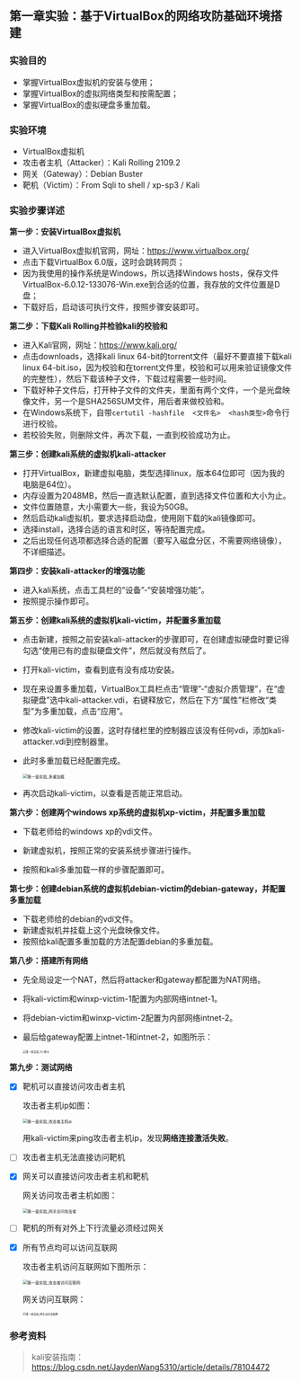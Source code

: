 ## 第一章实验：基于VirtualBox的网络攻防基础环境搭建

### 实验目的

- 掌握VirtualBox虚拟机的安装与使用；
- 掌握VirtualBox的虚拟网络类型和按需配置；
- 掌握VirtualBox的虚拟硬盘多重加载。

### 实验环境

- VirtualBox虚拟机
- 攻击者主机（Attacker）：Kali Rolling 2109.2
- 网关（Gateway）：Debian Buster
- 靶机（Victim）：From Sqli to shell / xp-sp3 / Kali

### 实验步骤详述

**第一步：安装VirtualBox虚拟机**

- 进入VirtualBox虚拟机官网，网址：https://www.virtualbox.org/
- 点击下载VirtualBox 6.0版，这时会跳转网页；
- 因为我使用的操作系统是Windows，所以选择Windows hosts，保存文件VirtualBox-6.0.12-133076-Win.exe到合适的位置，我存放的文件位置是D盘；
- 下载好后，启动该可执行文件，按照步骤安装即可。

**第二步：下载Kali Rolling并检验kali的校验和**

- 进入Kali官网，网址：https://www.kali.org/
- 点击downloads，选择kali linux 64-bit的torrent文件（最好不要直接下载kali linux 64-bit.iso，因为校验和在torrent文件里，校验和可以用来验证镜像文件的完整性），然后下载该种子文件，下载过程需要一些时间。
- 下载好种子文件后，打开种子文件的文件夹，里面有两个文件，一个是光盘映像文件，另一个是SHA256SUM文件，用后者来做校验和。
- 在Windows系统下，自带`certutil -hashfile  <文件名>  <hash类型>`命令行进行校验。
- 若校验失败，则删除文件，再次下载，一直到校验成功为止。

**第三步：创建kali系统的虚拟机kali-attacker**

- 打开VirtualBox，新建虚拟电脑，类型选择linux，版本64位即可（因为我的电脑是64位）。
- 内存设置为2048MB，然后一直选默认配置，直到选择文件位置和大小为止。
- 文件位置随意，大小需要大一些，我设为50GB。
- 然后启动kali虚拟机，要求选择启动盘，使用刚下载的kali镜像即可。
- 选择install，选择合适的语言和时区，等待配置完成。
- 之后出现任何选项都选择合适的配置（要写入磁盘分区，不需要网络镜像），不详细描述。

**第四步：安装kali-attacker的增强功能**

- 进入kali系统，点击工具栏的“设备”-“安装增强功能”。
- 按照提示操作即可。

**第五步：创建kali系统的虚拟机kali-victim，并配置多重加载**

- 点击新建，按照之前安装kali-attacker的步骤即可，在创建虚拟硬盘时要记得勾选“使用已有的虚拟硬盘文件”，然后就没有然后了。

- 打开kali-victim，查看到底有没有成功安装。

- 现在来设置多重加载，VirtualBox工具栏点击“管理”-“虚拟介质管理”，在“虚拟硬盘”选中kali-attacker.vdi，右键释放它，然后在下方“属性”栏修改“类型”为多重加载，点击“应用”。

- 修改kali-victim的设置，这时存储栏里的控制器应该没有任何vdi，添加kali-attacker.vdi到控制器里。

- 此时多重加载已经配置完成。

  <img src="第一章实验_多重加载.png" alt="第一章实验_多重加载" style="zoom:50%;" />

- 再次启动kali-victim，以查看是否能正常启动。

**第六步：创建两个windows xp系统的虚拟机xp-victim，并配置多重加载**

- 下载老师给的windows xp的vdi文件。

- 新建虚拟机，按照正常的安装系统步骤进行操作。

- 按照和kali多重加载一样的步骤配置即可。


**第七步：创建debian系统的虚拟机debian-victim的debian-gateway，并配置多重加载**

- 下载老师给的debian的vdi文件。
- 新建虚拟机并挂载上这个光盘映像文件。
- 按照给kali配置多重加载的方法配置debian的多重加载。

**第八步：搭建所有网络**

- 先全局设定一个NAT，然后将attacker和gateway都配置为NAT网络。

- 将kali-victim和winxp-victim-1配置为内部网络intnet-1。

- 将debian-victim和winxp-victim-2配置为内部网络intnet-2。

- 最后给gateway配置上intnet-1和intnet-2，如图所示：

  <img src="第一章实验_3个网卡.png" alt="第一章实验_3个网卡" style="zoom:33%;" />

**第九步：测试网络**

- [x] 靶机可以直接访问攻击者主机

  攻击者主机ip如图：

  <img src="第一章实验_攻击者主机ip.png" alt="第一章实验_攻击者主机ip" style="zoom:50%;" />

  用kali-victim来ping攻击者主机ip，发现**网络连接激活失败**。

  

- [ ] 攻击者主机无法直接访问靶机

- [x] 网关可以直接访问攻击者主机和靶机

  网关访问攻击者主机如图：

  <img src="第一章实验_网关访问攻击者.png" alt="第一章实验_网关访问攻击者" style="zoom:50%;" />

  

- [ ] 靶机的所有对外上下行流量必须经过网关

- [x] 所有节点均可以访问互联网

  攻击者主机访问互联网如下图所示：

  <img src="第一章实验_攻击者访问互联网.png" alt="第一章实验_攻击者访问互联网" style="zoom:50%;" />

  网关访问互联网：

  <img src="第一章实验_网关访问互联网.png" alt="第一章实验_网关访问互联网" style="zoom:33%;" />





### 参考资料

> kali安装指南：https://blog.csdn.net/JaydenWang5310/article/details/78104472
>
> 